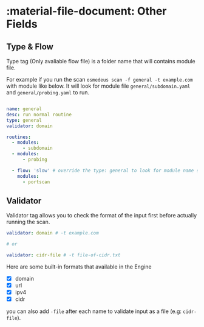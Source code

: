 # :material-file-document: Other Fields

## Type & Flow

Type tag (Only avaliable flow file) is a folder name that will contains module file.

For example if you run the scan `osmedeus scan -f general -t example.com` with module like below. It will look for module file `general/subdomain.yaml` and `general/probing.yaml` to run.

```yaml

name: general
desc: run normal routine
type: general
validator: domain

routines:
  - modules:
      - subdomain
  - modules:
      - probing

  - flow: 'slow' # override the type: general to look for module name slow/portscan.yaml
    modules:
      - portscan
```


## Validator

Validator tag allows you to check the format of the input first before actually running the scan.

```yaml
validator: domain # -t example.com

# or

validator: cidr-file # -t file-of-cidr.txt
```

Here are some built-in formats that available in the Engine

- [x] domain
- [x] url
- [x] ipv4
- [x] cidr

you can also add `-file` after each name to validate input as a file (e.g: `cidr-file`).
